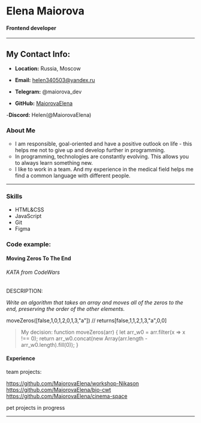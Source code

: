 # Elena Maiorova

#### Frontend developer


---

## My Contact Info:

- **Location:** Russia, Moscow

- **Email:** helen340503@yandex.ru

- **Telegram:** @maiorova_dev

- **GitHub:** <a href="https://github.com/MaiorovaElena">MaiorovaElena</a>

-**Discord:** Helen(@MaiorovaElena)


### About Me

<ul>
  <li type="circle">I am responsible, goal-oriented and have a positive outlook on life - this helps me not to give up and develop further in programming.</li>
  <li type="circle">In programming, technologies are constantly evolving. This allows you to always learn something new.</li>
  <li type="circle">I like to work in a team. And my experience in the medical field helps me find a common language with different people.</li>
</ul>

---

### Skills

- HTML&CSS
- JavaScript
- Git
- Figma

### Code example:

#### Moving Zeros To The End
###### KATA from CodeWars

<p>DESCRIPTION:</p>
<p><em>Write an algorithm that takes an array and moves all of the zeros to the end, preserving the order of the other elements.</em></p>
<p>moveZeros([false,1,0,1,2,0,1,3,"a"]) // returns[false,1,1,2,1,3,"a",0,0]</p>

> My decision:
>function moveZeros(arr) {
>  let arr_w0 = arr.filter(x => x !== 0);
>  return arr_w0.concat(new Array(arr.length - arr_w0.length).fill(0));
>}

#### Experience

team projects:

<a href="https://github.com/MaiorovaElena/workshop-Nikason">https://github.com/MaiorovaElena/workshop-Nikason</a>
<a href="https://github.com/MaiorovaElena/bio-cwt">https://github.com/MaiorovaElena/bio-cwt</a>
<a href="https://github.com/MaiorovaElena/cinema-space">https://github.com/MaiorovaElena/cinema-space</a>

pet projects in progress

---